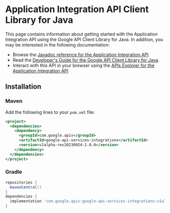 # Application Integration API Client Library for Java



This page contains information about getting started with the Application Integration API
using the Google API Client Library for Java. In addition, you may be interested
in the following documentation:

* Browse the [Javadoc reference for the Application Integration API][javadoc]
* Read the [Developer's Guide for the Google API Client Library for Java][google-api-client].
* Interact with this API in your browser using the [APIs Explorer for the Application Integration API][api-explorer]

## Installation

### Maven

Add the following lines to your `pom.xml` file:

```xml
<project>
  <dependencies>
    <dependency>
      <groupId>com.google.apis</groupId>
      <artifactId>google-api-services-integrations</artifactId>
      <version>v1alpha-rev20230924-2.0.0</version>
    </dependency>
  </dependencies>
</project>
```

### Gradle

```gradle
repositories {
  mavenCentral()
}
dependencies {
  implementation 'com.google.apis:google-api-services-integrations:v1alpha-rev20230924-2.0.0'
}
```

[javadoc]: https://googleapis.dev/java/google-api-services-integrations/latest/index.html
[google-api-client]: https://github.com/googleapis/google-api-java-client/
[api-explorer]: https://developers.google.com/apis-explorer/#p/integrations/v1/
